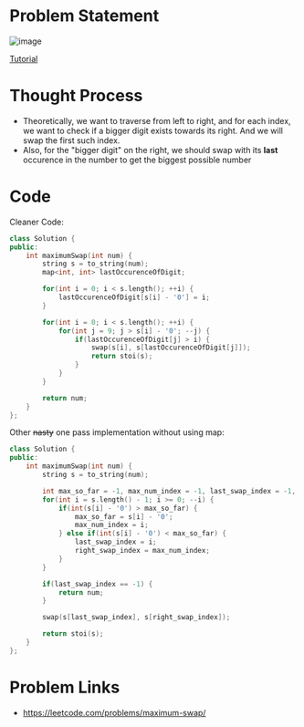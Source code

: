 # Problem Statement

![image](https://user-images.githubusercontent.com/10897423/138445910-ab52d78f-530c-48b3-85b2-0bd44a0b9d7e.png)

[Tutorial](https://www.youtube.com/watch?v=IiAd7twX0xU&list=PL-Jc9J83PIiE-TR27GB7V5TBLQRT5RnSl&index=35)

# Thought Process
- Theoretically, we want to traverse from left to right, and for each index, we want to check if a bigger digit exists towards its right. And we will swap the first such index.
- Also, for the "bigger digit" on the right, we should swap with its **last** occurence in the number to get the biggest possible number

# Code

Cleaner Code:

```cpp
class Solution {
public:
    int maximumSwap(int num) {
        string s = to_string(num);
        map<int, int> lastOccurenceOfDigit;

        for(int i = 0; i < s.length(); ++i) {
            lastOccurenceOfDigit[s[i] - '0'] = i;
        }

        for(int i = 0; i < s.length(); ++i) {
            for(int j = 9; j > s[i] - '0'; --j) {
                if(lastOccurenceOfDigit[j] > i) {
                    swap(s[i], s[lastOccurenceOfDigit[j]]);
                    return stoi(s);
                }
            }
        }

        return num;
    }
};
```

Other ~~nasty~~ one pass implementation without using map:

```cpp
class Solution {
public:
    int maximumSwap(int num) {
        string s = to_string(num);

        int max_so_far = -1, max_num_index = -1, last_swap_index = -1, right_swap_index = -1;
        for(int i = s.length() - 1; i >= 0; --i) {
            if(int(s[i] - '0') > max_so_far) {
                max_so_far = s[i] - '0';
                max_num_index = i;
            } else if(int(s[i] - '0') < max_so_far) {
                last_swap_index = i;
                right_swap_index = max_num_index;
            }
        }

        if(last_swap_index == -1) {
            return num;
        }

        swap(s[last_swap_index], s[right_swap_index]);

        return stoi(s);
    }
};
```

# Problem Links
- https://leetcode.com/problems/maximum-swap/

